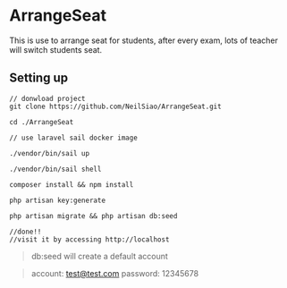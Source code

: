 # ArrangeSeat
This is use to arrange seat for students, after every exam, lots of teacher will switch students seat. 

## Setting up
```
// donwload project 
git clone https://github.com/NeilSiao/ArrangeSeat.git

cd ./ArrangeSeat

// use laravel sail docker image

./vendor/bin/sail up

./vendor/bin/sail shell

composer install && npm install 

php artisan key:generate

php artisan migrate && php artisan db:seed

//done!! 
//visit it by accessing http://localhost

```
> db:seed will create a default account

> account: test@test.com
> password: 12345678



